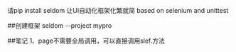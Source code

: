 请pip install seldom 让UI自动化框架化繁就简
based on selenium and unittest

##创建框架
seldom --project mypro

##笔记
1、page不需要全局调用，可以直接调用slef.方法